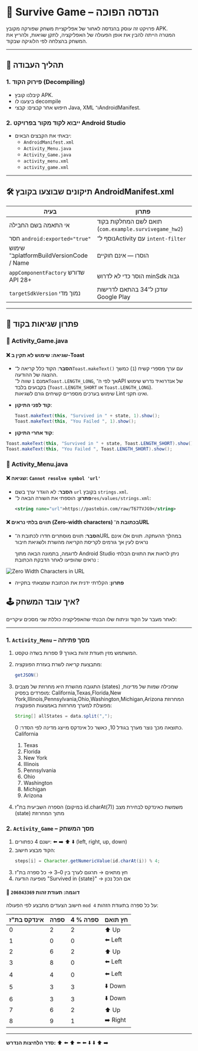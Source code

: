# 🧠 Survive Game – הנדסה הפוכה 

פרויקט זה עוסק בהנדסה לאחור של אפליקציית משחק שפורקה מקובץ APK.  
המטרה הייתה להבין את אופן הפעולה של האפליקציה, לתקן שגיאות, ולהריץ את המשחק בהצלחה לפי הלוגיקה שבקוד.

---

## 🔧 תהליך העבודה

### 1. פירוק הקוד (Decompiling)
- קיבלנו קובץ APK.
- ביצענו לו decompile
- חיפוש אחר קבצים: קבצי Java, XML ו־AndroidManifest.

### 2. ייבוא לקוד מקור בפרויקט Android Studio
- יבאתי את הקבצים הבאים:
    - `AndroidManifest.xml`
    - `Activity_Menu.java`
    - `Activity_Game.java`
    - `activity_menu.xml`
    - `activity_game.xml`

---

## 🛠️ תיקונים שבוצעו בקובץ AndroidManifest.xml

| בעיה | פתרון |
|------|--------|
| אי התאמה בשם החבילה | תואם לשם המחלקות בקוד (`com.example.survivegame_hw2`) |
| חסר `android:exported="true"` | נוסף ל־Activity עם `intent-filter` |
| שימוש ב־platformBuildVersionCode / Name | הוסרו — אינם חוקיים |
| `appComponentFactory` שדורש API 28+ | הוסר כדי לא לדרוש minSdk גבוה |
| `targetSdkVersion` נמוך מדי | עודכן ל־34 בהתאם לדרישות Google Play |

---
## 🐞 פתרון שגיאות בקוד

### 📄 Activity_Game.java

#### ❌ שגיאה: שימוש לא תקין ב-Toast

- **הסבר**: הקוד כלל קריאה ל־`Toast.makeText()` עם ערך מספרי קשיח (`1`) כמשך ההצגה של ההודעה.  
  אמנם `1` שווה ל־`Toast.LENGTH_LONG`, אך לפי ה־API של אנדרואיד נדרש שימוש בקבועים בלבד (`Toast.LENGTH_SHORT` או `Toast.LENGTH_LONG`).  
  שימוש בערכים מספריים קשיחים גורם לשגיאות Lint ואינו תקני.

- **קוד לפני התיקון**:
  ```java
  Toast.makeText(this, "Survived in " + state, 1).show();
  Toast.makeText(this, "You Failed ", 1).show();
  ```

- **קוד אחרי התיקון**:

```java
Toast.makeText(this, "Survived in " + state, Toast.LENGTH_SHORT).show();
Toast.makeText(this, "You Failed ", Toast.LENGTH_SHORT).show();
```

### 📄 Activity_Menu.java

#### ❌ שגיאה: `Cannot resolve symbol 'url'`
- **הסבר**: לא הוגדר ערך בשם `url` בקובץ `strings.xml`.
- **פתרון**:
  הוספתי את השורה הבאה ל־`res/values/strings.xml`:
  ```xml
  <string name="url">https://pastebin.com/raw/T67TVJG9</string>

#### ❌ תווים בלתי נראים (Zero-width characters) בכתובת ה־URL

- **הסבר**: תווים מוסתרים חדרו לכתובת ה־URL במהלך ההעתקה. תווים אלו אינם נראים לעין אך גורמים לקריסת הקריאה מהשרת ולשגיאת חיבור

  לדוגמה, בתמונה הבאה מתוך Android Studio ניתן לראות את התווים הבלתי נראים שהופיעו לאחר הדבקת הכתובת :

![Zero Width Characters in URL](./wrong_url.png)

- **פתרון**:
  הקלדתי ידנית את הכתובת שמצאתי בתקייה

## 🕹️ איך עובד המשחק?

לאחר מעבר על הקוד וניתוח שלו הבנתי שהאפליקציה כוללת שני מסכים עיקריים:

---

### 1. `Activity_Menu` – מסך פתיחה

1. המשתמש מזין תעודת זהות באורך 9 ספרות בשדה טקסט.
2. מתבצעת קריאה לשרת בעזרת הפונקציה:
   ```java
   getJSON()
    ```
3. התגובה מהשרת היא מחרוזת של מצבים (states) שמכילה שמות של מדינות, מופרדים בפסיק:
   California,Texas,Florida,New York,Illinois,Pennsylvania,Ohio,Washington,Michigan,Arizona
   המחרוזת מפוצלת למערך מחרוזות באמצעות הפונקציה:
    ```java
    String[] allStates = data.split(",");
    ```
   כתוצאה מכך נוצר מערך בגודל 10, כאשר כל אינדקס מייצג מדינה לפי הסדר:
   0. California
   1. Texas
   2. Florida
   3. New York
   4. Illinois
   5. Pennsylvania
   6. Ohio
   7. Washington
   8. Michigan
   9. Arizona

4. הספרה השביעית בת"ז (במיקום id.charAt(7)) משמשת כאינדקס לבחירת מצב (state) מתוך המחרוזת

### 2. `Activity_Game` – מסך המשחק

1. ישנם 4 כפתורים: ⬅️ ➡️ ⬆️ ⬇️ (left, right, up, down)
2. הקוד מבצע חישוב:
    ```java
   steps[i] = Character.getNumericValue(id.charAt(i)) % 4;
    ```
3. חץ מתאים → תרגום לערך בין 0–3 → כל ספרה בת"ז
4. מופיעה הודעה "Survived in {state}" → אם הכל נכון

#### 🔎 דוגמה: תעודת זהות `206843369`

חישוב הצעדים מתבצע לפי הפעולה `mod 4` על כל ספרה בתעודת הזהות:

| אינדקס בת"ז | ספרה | ספרה % 4 | חץ תואם    |
|--------------|--------|------------|--------------|
| 0            | 2      | 2          | ⬆️ Up        |
| 1            | 0      | 0          | ⬅️ Left      |
| 2            | 6      | 2          | ⬆️ Up        |
| 3            | 8      | 0          | ⬅️ Left      |
| 4            | 4      | 0          | ⬅️ Left      |
| 5            | 3      | 3          | ⬇️ Down      |
| 6            | 3      | 3          | ⬇️ Down      |
| 7            | 6      | 2          | ⬆️ Up        |
| 8            | 9      | 1          | ➡️ Right     |

---

**סדר הלחיצות הנדרש:**
⬆️ ⬅️ ⬆️ ⬅️ ⬅️ ⬇️ ⬇️ ⬆️ ➡️

